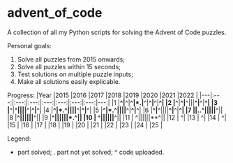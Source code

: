 # advent_of_code
A collection of all my Python scripts for solving the Advent of Code puzzles.

Personal goals:
1) Solve all puzzles from 2015 onwards;
2) Solve all puzzles within 15 seconds;
3) Test solutions on multiple puzzle inputs;
4) Make all solutions easily explicable.

Progress:
|Year   |2015   |2016   |2017   |2018   |2019   |2020   |2021   |2022   |
|---|:---:|:---:|:---:|:---:|:---:|:---:|:---:|---:|
|1  |**^|**^|**^|*.|**^|**^|**^|**^|
|2  |**^|**^|**^|||**^|**^|**^|
|3  |**^|**^||||**^|**^|**^|
|4  |**^|*.^||||**^|**^|**^|
|5  |**^|*.^||||**^|**^|**^|
|6  |**^|**^||||**^|**^|**^|
|7  ||..^|||||**^||
|8  |**^||||||**^||
|9  |**^||||||*.^||
|10 |   ^||||||**^||
|11 |   ^||||||**^||
|12 |   ^|
|13 |   ^|
|14 |   ^|
|15 |
|16 |
|17 |
|18 |
|19 |
|20 |
|21 |
|22 |
|23 |
|24 |
|25 |

Legend:
* part solved;
. part not yet solved;
^ code uploaded.
